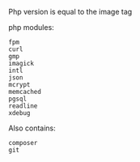Php version is equal to the image tag

php modules:

    fpm
    curl
    gmp
    imagick
    intl
    json
    mcrypt
    memcached
    pgsql
    readline
    xdebug

Also contains:

    composer
    git
